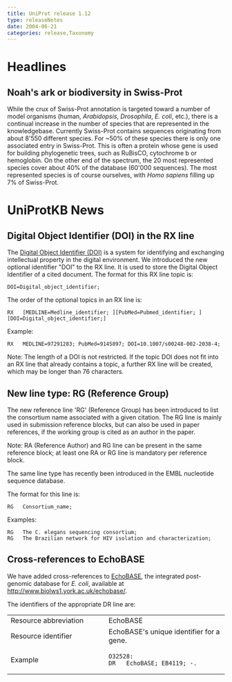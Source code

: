 ```yaml
---
title: UniProt release 1.12
type: releaseNotes
date: 2004-06-21
categories: release,Taxonomy
---
```


# Headlines

## Noah's ark or biodiversity in Swiss-Prot

While the crux of Swiss-Prot annotation is targeted toward a number of model organisms (human, _Arabidopsis_, _Drosophila_, _E. coli_, etc.), there is a continual increase in the number of species that are represented in the knowledgebase. Currently Swiss-Prot contains sequences originating from about 8'550 different species. For \~50% of these species there is only one associated entry in Swiss-Prot. This is often a protein whose gene is used for building phylogenetic trees, such as RuBisCO, cytochrome b or hemoglobin. On the other end of the spectrum, the 20 most represented species cover about 40% of the database (60'000 sequences). The most represented species is of course ourselves, with _Homo sapiens_ filling up 7% of Swiss-Prot.

# UniProtKB News

## Digital Object Identifier (DOI) in the RX line

The [Digital Object Identifier (DOI)](http://www.doi.org) is a system for identifying and exchanging intellectual property in the digital environment. We introduced the new optional identifier "DOI" to the RX line. It is used to store the Digital Object Identifier of a cited document. The format for this RX line topic is:

    DOI=Digital_object_identifier;

The order of the optional topics in an RX line is:

    RX   [MEDLINE=Medline_identifier; ][PubMed=Pubmed_identifier; ][DOI=Digital_object_identifier;]

Example:

    RX   MEDLINE=97291283; PubMed=9145897; DOI=10.1007/s00248-002-2038-4;

Note: The length of a DOI is not restricted. If the topic DOI does not fit into an RX line that already contains a topic, a further RX line will be created, which may be longer than 76 characters.

## New line type: RG (Reference Group)

The new reference line 'RG' (Reference Group) has been introduced to list the consortium name associated with a given citation. The RG line is mainly used in submission reference blocks, but can also be used in paper references, if the working group is cited as an author in the paper.

Note: RA (Reference Author) and RG line can be present in the same reference block; at least one RA or RG line is mandatory per reference block.

The same line type has recently been introduced in the EMBL nucleotide sequence database.

The format for this line is:

    RG   Consortium_name;

Examples:

    RG   The C. elegans sequencing consortium;
    RG   The Brazilian network for HIV isolation and characterization;

## Cross-references to EchoBASE

We have added cross-references to [EchoBASE](http://www.biolws1.york.ac.uk/echobase/), the integrated post-genomic database for _E. coli_, available at <http://www.biolws1.york.ac.uk/echobase/>.

The identifiers of the appropriate DR line are:

<table><colgroup><col style="width: 45%" /><col style="width: 55%" /></colgroup><tbody><tr class="odd"><td>Resource abbreviation</td><td>EchoBASE</td></tr><tr class="even"><td>Resource identifier</td><td>EchoBASE's unique identifier for a gene.</td></tr><tr class="odd"><td>Example</td><td><pre><code>O32528:
DR   EchoBASE; EB4119; -.</code></pre></td></tr></tbody></table>
